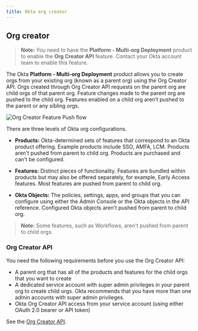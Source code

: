 ```yaml
---
title: Okta org creator
---
```

## Org creator

> **Note:** You need to have the **Platform - Multi-org Deployment** product to enable the **Org Creator API** feature. Contact your Okta account team to enable this feature.

The Okta **Platform - Multi-org Deployment** product allows you to create orgs from your existing org (known as a parent org) using the Org Creator API. Orgs created through Org Creator API requests on the parent org are child orgs of that parent org. Feature changes made to the parent org are pushed to the child org. Features enabled on a child org aren’t pushed to the parent or any sibling orgs.

<div class="three-quarter">

![Org Creator Feature Push flow](/img/concepts/OrgCreatorFeaturePush.png)

</div>

There are three levels of Okta org configurations.

- **Products:** Okta-determined sets of features that correspond to an Okta product offering. Example products include SSO, AMFA, LCM. Products aren't pushed from parent to child org. Products are purchased and can't be configured.

- **Features:** Distinct pieces of functionality. Features are bundled within products but may also be offered separately, for example, Early Access features. Most features are pushed from parent to child org.

- **Okta Objects:** The policies, settings, apps, and groups that you can configure using either the Admin Console or the Okta objects in the API reference. Configured Okta objects aren't pushed from parent to child org.

> **Note:** Some features, such as Workflows, aren't pushed from parent to child orgs.

### Org Creator API

You need the following requirements before you use the Org Creator API:

 - A parent org that has all of the products and features for the child orgs that you want to create
- A dedicated service account with super admin privileges in your parent org to create child orgs. Okta recommends that you have more than one admin accounts with super admin privileges.
- Okta Org Creator API access from your service account (using either OAuth 2.0 bearer or API token)

See the [Org Creator API](https://preview.redoc.ly/oktadev/tbs-okta-639083-org-creator-api/openapi/okta-management/management/tag/OrgCreation/).